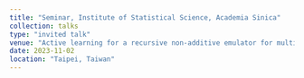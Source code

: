 ```yaml
---
title: "Seminar, Institute of Statistical Science, Academia Sinica"
collection: talks
type: "invited talk"
venue: "Active learning for a recursive non-additive emulator for multi-fidelity computer experiments"
date: 2023-11-02
location: "Taipei, Taiwan"
---
```

